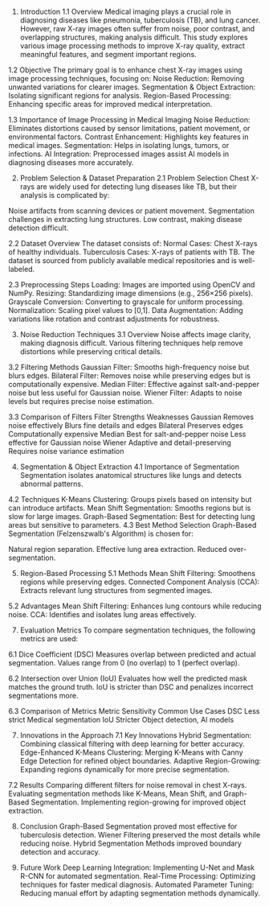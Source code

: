 1. Introduction
1.1 Overview
Medical imaging plays a crucial role in diagnosing diseases like pneumonia, tuberculosis (TB), and lung cancer. However, raw X-ray images often suffer from noise, poor contrast, and overlapping structures, making analysis difficult. This study explores various image processing methods to improve X-ray quality, extract meaningful features, and segment important regions.

1.2 Objective
The primary goal is to enhance chest X-ray images using image processing techniques, focusing on:
Noise Reduction: Removing unwanted variations for clearer images.
Segmentation & Object Extraction: Isolating significant regions for analysis.
Region-Based Processing: Enhancing specific areas for improved medical interpretation.

1.3 Importance of Image Processing in Medical Imaging
Noise Reduction: Eliminates distortions caused by sensor limitations, patient movement, or environmental factors.
Contrast Enhancement: Highlights key features in medical images.
Segmentation: Helps in isolating lungs, tumors, or infections.
AI Integration: Preprocessed images assist AI models in diagnosing diseases more accurately.


2. Problem Selection & Dataset Preparation
2.1 Problem Selection
Chest X-rays are widely used for detecting lung diseases like TB, but their analysis is complicated by:

Noise artifacts from scanning devices or patient movement.
Segmentation challenges in extracting lung structures.
Low contrast, making disease detection difficult.

2.2 Dataset Overview
The dataset consists of:
Normal Cases: Chest X-rays of healthy individuals.
Tuberculosis Cases: X-rays of patients with TB.
The dataset is sourced from publicly available medical repositories and is well-labeled.

2.3 Preprocessing Steps
Loading: Images are imported using OpenCV and NumPy.
Resizing: Standardizing image dimensions (e.g., 256×256 pixels).
Grayscale Conversion: Converting to grayscale for uniform processing.
Normalization: Scaling pixel values to [0,1].
Data Augmentation: Adding variations like rotation and contrast adjustments for robustness.


3. Noise Reduction Techniques
3.1 Overview
Noise affects image clarity, making diagnosis difficult. Various filtering techniques help remove distortions while preserving critical details.

3.2 Filtering Methods
Gaussian Filter: Smooths high-frequency noise but blurs edges.
Bilateral Filter: Removes noise while preserving edges but is computationally expensive.
Median Filter: Effective against salt-and-pepper noise but less useful for Gaussian noise.
Wiener Filter: Adapts to noise levels but requires precise noise estimation.

3.3 Comparison of Filters
Filter	Strengths	Weaknesses
Gaussian	Removes noise effectively	Blurs fine details and edges
Bilateral	Preserves edges	Computationally expensive
Median	Best for salt-and-pepper noise	Less effective for Gaussian noise
Wiener	Adaptive and detail-preserving	Requires noise variance estimation


4. Segmentation & Object Extraction
4.1 Importance of Segmentation
Segmentation isolates anatomical structures like lungs and detects abnormal patterns.

4.2 Techniques
K-Means Clustering: Groups pixels based on intensity but can introduce artifacts.
Mean Shift Segmentation: Smooths regions but is slow for large images.
Graph-Based Segmentation: Best for detecting lung areas but sensitive to parameters.
4.3 Best Method Selection
Graph-Based Segmentation (Felzenszwalb's Algorithm) is chosen for:

Natural region separation.
Effective lung area extraction.
Reduced over-segmentation.


5. Region-Based Processing
5.1 Methods
Mean Shift Filtering: Smoothens regions while preserving edges.
Connected Component Analysis (CCA): Extracts relevant lung structures from segmented images.

5.2 Advantages
Mean Shift Filtering: Enhances lung contours while reducing noise.
CCA: Identifies and isolates lung areas effectively.


7. Evaluation Metrics
To compare segmentation techniques, the following metrics are used:

6.1 Dice Coefficient (DSC)
Measures overlap between predicted and actual segmentation.
Values range from 0 (no overlap) to 1 (perfect overlap).

6.2 Intersection over Union (IoU)
Evaluates how well the predicted mask matches the ground truth.
IoU is stricter than DSC and penalizes incorrect segmentations more.

6.3 Comparison of Metrics
Metric	Sensitivity	Common Use Cases
DSC	Less strict	Medical segmentation
IoU	Stricter	Object detection, AI models


7. Innovations in the Approach
7.1 Key Innovations
Hybrid Segmentation: Combining classical filtering with deep learning for better accuracy.
Edge-Enhanced K-Means Clustering: Merging K-Means with Canny Edge Detection for refined object boundaries.
Adaptive Region-Growing: Expanding regions dynamically for more precise segmentation.

7.2 Results
Comparing different filters for noise removal in chest X-rays.
Evaluating segmentation methods like K-Means, Mean Shift, and Graph-Based Segmentation.
Implementing region-growing for improved object extraction.

8. Conclusion
Graph-Based Segmentation proved most effective for tuberculosis detection.
Wiener Filtering preserved the most details while reducing noise.
Hybrid Segmentation Methods improved boundary detection and accuracy.

9. Future Work
Deep Learning Integration: Implementing U-Net and Mask R-CNN for automated segmentation.
Real-Time Processing: Optimizing techniques for faster medical diagnosis.
Automated Parameter Tuning: Reducing manual effort by adapting segmentation methods dynamically.
